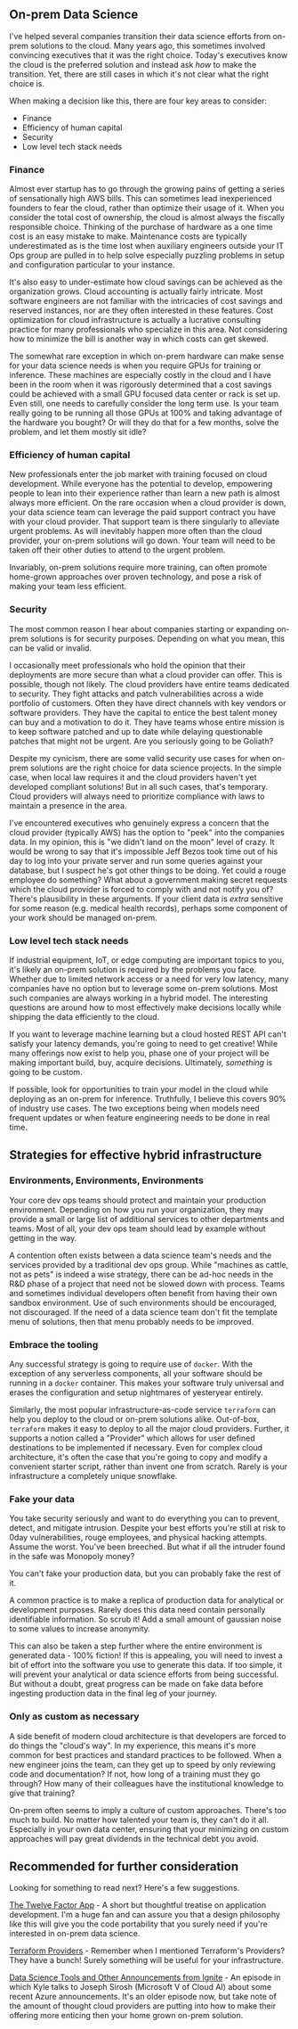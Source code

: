 ## On-prem Data Science

I've helped several companies transition their data science efforts from on-prem solutions to the cloud.  Many years ago, this sometimes involved convincing executives that it was the right choice.  Today's executives know the cloud is the preferred solution and instead ask _how_ to make the transition.  Yet, there are still cases in which it's not clear what the right choice is.

When making a decision like this, there are four key areas to consider:

* Finance
* Efficiency of human capital
* Security
* Low level tech stack needs


### Finance

Almost ever startup has to go through the growing pains of getting a series of sensationally high AWS bills.  This can sometimes lead inexperienced founders to fear the cloud, rather than optimize their usage of it.  When you consider the total cost of ownership, the cloud is almost always the fiscally responsible choice.  Thinking of the purchase of hardware as a one time cost is an easy mistake to make.  Maintenance costs are typically underestimated as is the time lost when auxiliary engineers outside your IT Ops group are pulled in to help solve especially puzzling problems in setup and configuration particular to your instance.

It's also easy to under-estimate how cloud savings can be achieved as the organization grows.  Cloud accounting is actually fairly intricate.  Most software engineers are not familiar with the intricacies of cost savings and reserved instances, nor are they often interested in these features.  Cost optimization for cloud infrastructure is actually a lucrative consulting practice for many professionals who specialize in this area.  Not considering how to minimize the bill is another way in which costs can get skewed.

The somewhat rare exception in which on-prem hardware can make sense for your data science needs is when you require GPUs for training or inference.  These machines are especially costly in the cloud and I have been in the room when it was rigorously determined that a cost savings could be achieved with a small GPU focused data center or rack is set up.  Even still, one needs to carefully consider the long term use.  Is your team really going to be running all those GPUs at 100% and taking advantage of the hardware you bought?  Or will they do that for a few months, solve the problem, and let them mostly sit idle?


### Efficiency of human capital

New professionals enter the job market with training focused on cloud development.  While everyone has the potential to develop, empowering people to lean into their experience rather than learn a new path is almost always more efficient.  On the rare occasion when a cloud provider is down, your data science team can leverage the paid support contract you have with your cloud provider.  That support team is there singularly to alleviate urgent problems.  As will inevitably happen more often than the cloud provider, your on-prem solutions will go down.  Your team will need to be taken off their other duties to attend to the urgent problem.

Invariably, on-prem solutions require more training, can often promote home-grown approaches over proven technology, and pose a risk of making your team less efficient.


### Security

The most common reason I hear about companies starting or expanding on-prem solutions is for security purposes.  Depending on what you mean, this can be valid or invalid.

I occasionally meet professionals who hold the opinion that their deployments are more secure than what a cloud provider can offer.  This is possible, though not likely.  The cloud providers have entire teams dedicated to security.  They fight attacks and patch vulnerabilities across a wide portfolio of customers.  Often they have direct channels with key vendors or software providers.  They have the capital to entice the best talent money can buy and a motivation to do it.  They have teams whose entire mission is to keep software patched and up to date while delaying questionable patches that might not be urgent.  Are you seriously going to be Goliath?

Despite my cynicism, there are some valid security use cases for when on-prem solutions are the right choice for data science projects.  In the simple case, when local law requires it and the cloud providers haven't yet developed compliant solutions!  But in all such cases, that's temporary.  Cloud providers will always need to prioritize compliance with laws to maintain a presence in the area.

I've encountered executives who genuinely express a concern that the cloud provider (typically AWS) has the option to "peek" into the companies data.  In my opinion, this is "we didn't land on the moon" level of crazy.  It would be wrong to say that it's impossible Jeff Bezos took time out of his day to log into your private server and run some queries against your database, but I suspect he's got other things to be doing.  Yet could a rouge employee do something?  What about a government making secret requests which the cloud provider is forced to comply with and not notify you of?  There's plausibility in these arguments.  If your client data is _extra_ sensitive for some reason (e.g. medical health records), perhaps some component of your work should be managed on-prem.


### Low level tech stack needs

If industrial equipment, IoT, or edge computing are important topics to you, it's likely an on-prem solution is required by the problems you face.  Whether due to limited network access or a need for very low latency, many companies have no option but to leverage some on-prem solutions.  Most such companies are always working in a hybrid model.  The interesting questions are around how to most effectively make decisions locally while shipping the data efficiently to the cloud.

If you want to leverage machine learning but a cloud hosted REST API can't satisfy your latency demands, you're going to need to get creative!  While many offerings now exist to help you, phase one of your project will be making important build, buy, acquire decisions.  Ultimately, _something_ is going to be custom.

If possible, look for opportunities to train your model in the cloud while deploying as an on-prem for inference.  Truthfully, I believe this covers 90% of industry use cases.  The two exceptions being when models need frequent updates or when feature engineering needs to be done in real time.


## Strategies for effective hybrid infrastructure


### Environments, Environments, Environments

Your core dev ops teams should protect and maintain your production environment.  Depending on how you run your organization, they may provide a small or large list of additional services to other departments and teams.  Most of all, your dev ops team should lead by example without getting in the way.

A contention often exists between a data science team's needs and the services provided by a traditional dev ops group.  While "machines as cattle, not as pets" is indeed a wise strategy, there can be ad-hoc needs in the R&D phase of a project that need not be slowed down with process.  Teams and sometimes individual developers often benefit from having their own sandbox environment.  Use of such environments should be encouraged, not discouraged.  If the need of a data science team don't fit the template menu of solutions, then that menu probably needs to be improved.


### Embrace the tooling

Any successful strategy is going to require use of `docker`.  With the exception of any serverless components, all your software should be running in a `docker` container.  This makes your software truly universal and erases the configuration and setup nightmares of yesteryear entirely.

Similarly, the most popular infrastructure-as-code service `terraform` can help you deploy to the cloud or on-prem solutions alike.  Out-of-box, `terraform` makes it easy to deploy to all the major cloud providers.  Further, it supports a notion called a "Provider" which allows for user defined destinations to be implemented if necessary.  Even for complex cloud architecture, it's often the case that you're going to copy and modify a convenient starter script, rather than invent one from scratch.  Rarely is your infrastructure a completely unique snowflake.


### Fake your data

You take security seriously and want to do everything you can to prevent, detect, and mitigate intrusion.  Despite your best efforts you're still at risk to 0day vulnerabilities, rouge employees, and physical hacking attempts.  Assume the worst.  You've been breeched.  But what if all the intruder found in the safe was Monopoly money?

You can't fake your production data, but you can probably fake the rest of it.

A common practice is to make a replica of production data for analytical or development purposes.  Rarely does this data need contain personally identifiable information.  So scrub it!  Add a small amount of gaussian noise to some values to increase anonymity.

This can also be taken a step further where the entire environment is generated data - 100% fiction!  If this is appealing, you will need to invest a bit of effort into the software you use to generate this data.  If too simple, it will prevent your analytical or data science efforts from being successful.  But without a doubt, great progress can be made on fake data before ingesting production data in the final leg of your journey.


### Only as custom as necessary

A side benefit of modern cloud architecture is that developers are forced to do things the "cloud's way".  In my experience, this means it's more common for best practices and standard practices to be followed.  When a new engineer joins the team, can they get up to speed by only reviewing code and documentation?  If not, how long of a training must they go through?  How many of their colleagues have the institutional knowledge to give that training?

On-prem often seems to imply a culture of custom approaches.  There's too much to build.  No matter how talented your team is, they can't do it all.  Especially in your own data center, ensuring that your minimizing on custom approaches will pay great dividends in the technical debt you avoid.



## Recommended for further consideration

Looking for something to read next?  Here's a few suggestions.

[The Twelve Factor App](https://12factor.net/) - A short but thoughtful treatise on application development.  I'm a huge fan and can assure you that a design philosophy like this will give you the code portability that you surely need if you're interested in on-prem data science.

[Terraform Providers](https://registry.terraform.io/browse/providers) - Remember when I mentioned Terraform's Providers?  They have a bunch!  Surely something will be useful for your infrastructure.

[Data Science Tools and Other Announcements from Ignite](https://dataskeptic.com/blog/episodes/2017/data-science-tools-and-other-announcements-from-ignite) - An episode in which Kyle talks to Joseph Sirosh (Microsoft V of Cloud AI) about some recent Azure announcements.  It's an older episode now, but take note of the amount of thought cloud providers are putting into how to make their offering more enticing then your home grown on-prem solution.


